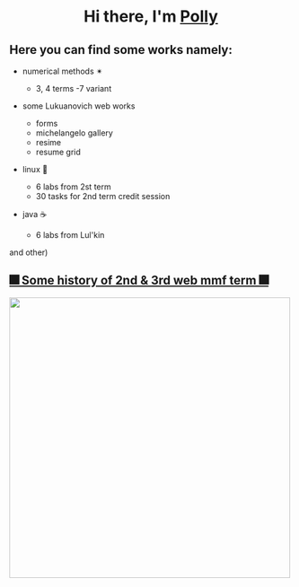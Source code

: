 <h1 align="center">Hi there, I'm <a href="https://vk.com/weptashka" target="_blank">Polly</a> 
   

## Here you can find some works namely:

- numerical methods ✴ 
   - 3, 4 terms -7 variant
   
- some Lukuanovich web works
   - forms
   - michelangelo gallery
   - resime
   - resume grid
   
- linux 🐧
   - 6 labs from 2st term
   - 30 tasks for 2nd term credit session
   
- java ☕
   - 6 labs from Lul'kin

and other)




## [🎆 Some history of 2nd & 3rd web mmf term 🎆](https://vk.com/polistrausy)


<img src="https://sun9-44.userapi.com/impg/EGJ2WHWxVY4ZgJKb_7zy8xxQ4ToH22Lrtp-EXA/Xo5KpFzGvHU.jpg?size=1080x602&quality=96&sign=438f01bc9938f58f885999e8c178624d&type=album" width="500">
